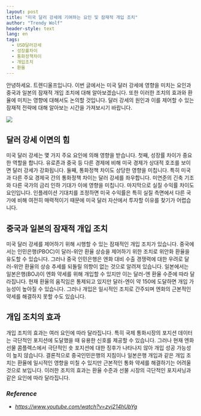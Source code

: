 ```yaml
---
layout: post
title: "미국 달러 강세에 기여하는 요인 및 잠재적 개입 조치"
author: "Trendy Wolf"
header-style: text
lang: en
tags:
  - USD달러강세
  - 성장률차이
  - 통화정책차이
  - 개입조치
  - 환율
---
```


안녕하세요. 트렌디울프입니다. 이번 글에서는 미국 달러 강세에 영향을 미치는 요인과 중국과 일본의 잠재적 개입 조치에 대해 알아보겠습니다. 또한 이러한 조치의 효과와 환율에 미치는 영향에 대해서도 논의할 것입니다. 달러 강세의 원인과 이를 제어할 수 있는 잠재적 전략에 대해 알아보는 시간을 가져보시기 바랍니다.

<img
    src="https://i.ytimg.com/vi/zvj214hUbYg/hqdefault.jpg"
/>


## 달러 강세 이면의 힘
미국 달러 강세는 몇 가지 주요 요인에 의해 영향을 받습니다. 첫째, 성장률 차이가 중요한 역할을 합니다. 유로존과 중국 등 다른 경제에 비해 미국 경제가 상대적 호조를 보이면 달러 강세가 강화됩니다. 둘째, 통화정책 차이도 상당한 영향을 미칩니다. 특히 미국과 다른 주요 경제국 간의 통화정책 차이는 달러 강세를 좌우합니다. 미연준의 긴축 기조와 다른 국가의 금리 인하 기대가 이에 영향을 미칩니다. 마지막으로 실질 수익률 차이도 요인입니다. 인플레이션 기대치를 조정하면 미국 수익률은 특히 실질 측면에서 다른 국가에 비해 여전히 매력적이기 때문에 미국 달러 자산에서 투자할 이유를 찾기가 어렵습니다.

## 중국과 일본의 잠재적 개입 조치
미국 달러 강세를 제어하기 위해 시행할 수 있는 잠재적인 개입 조치가 있습니다. 중국에서는 인민은행(PBOC)이 달러-위안 환율 상승을 제어하기 위한 조치로 위안화 환율을 유도할 수 있습니다. 그러나 중국 인민은행은 엔화 대비 수출 경쟁력에 대한 우려로 달러-위안 환율의 상승 추세를 되돌릴 의향이 없는 것으로 알려져 있습니다. 일본에서는 일본은행(BOJ)이 엔화 약세를 위해 개입할 수 있지만 이는 달러-엔 환율 수준에 따라 달라집니다. 현재 환율의 움직임은 통제되고 있지만 달러-엔이 약 150에 도달하면 개입 가능성이 높아질 수 있습니다. 그러나 개입은 일시적인 조치로 간주되며 엔화의 근본적인 약세를 해결하지 못할 수도 있습니다.

## 개입 조치의 효과
개입 조치의 효과는 여러 요인에 따라 달라집니다. 특히 국제 통화시장의 포지션 데이터는 극단적인 포지션에 도달했을 때 유용한 신호를 제공할 수 있습니다. 그러나 현재 엔화 선물 콤플렉스에서 극단적인 숏 포지션에 대한 징후가 나타나지 않아 개입 성공 가능성이 높지 않습니다. 결론적으로 중국인민은행의 지침이나 일본은행 개입과 같은 개입 조치는 환율에 일시적인 영향을 미칠 수 있지만 근본적인 통화 약세를 해결하기는 어려울 것으로 보입니다. 이러한 조치의 효과는 환율 수준과 선물 시장의 극단적인 포지셔닝과 같은 요인에 따라 달라집니다.


### _Reference_
- _https://www.youtube.com/watch?v=zvj214hUbYg_

